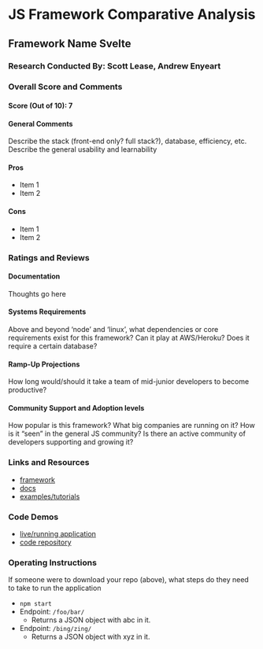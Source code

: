 # **JS Framework Comparative Analysis**

## **Framework Name Svelte**

### **Research Conducted By: Scott Lease, Andrew Enyeart**

### **Overall Score and Comments**

#### **Score (Out of 10): 7**

#### **General Comments**

Describe the stack (front-end only? full stack?), database, efficiency, etc. Describe the general usability and learnability

#### **Pros**

* Item 1
* Item 2

#### **Cons**

* Item 1
* Item 2

### **Ratings and Reviews**

#### **Documentation**

Thoughts go here

#### **Systems Requirements**

Above and beyond ‘node’ and ‘linux’, what dependencies or core requirements exist for this framework? Can it play at AWS/Heroku? Does it require a certain database?

#### **Ramp-Up Projections**

How long would/should it take a team of mid-junior developers to become productive?

#### **Community Support and Adoption levels**

How popular is this framework? What big companies are running on it? How is it “seen” in the general JS community? Is there an active community of developers supporting and growing it?

### **Links and Resources**

* [framework](http://xyz.com/)
* [docs](http://xyz.com/)
* [examples/tutorials](http://xyz.com/)

### **Code Demos**

* [live/running application](http://xyz.com/)
* [code repository](http://xyz.com/)

### **Operating Instructions**

If someone were to download your repo (above), what steps do they need to take to run the application

* `npm start`
* Endpoint: `/foo/bar/`
  * Returns a JSON object with abc in it.
* Endpoint: `/bing/zing/`
  * Returns a JSON object with xyz in it.
